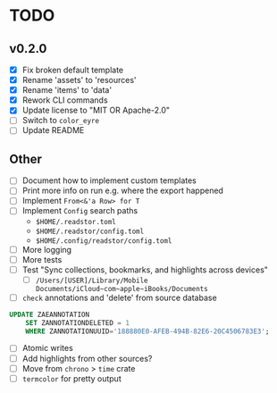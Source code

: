 # TODO

## v0.2.0

- [x] Fix broken default template
- [x] Rename 'assets' to 'resources'
- [x] Rename 'items' to 'data'
- [x] Rework CLI commands
- [x] Update license to "MIT OR Apache-2.0"
- [ ] Switch to `color_eyre`
- [ ] Update README

## Other

- [ ] Document how to implement custom templates
- [ ] Print more info on run e.g. where the export happened
- [ ] Implement `From<&'a Row> for T`
- [ ] Implement `Config` search paths
    - `$HOME/.readstor.toml`
    - `$HOME/.readstor/config.toml`
    - `$HOME/.config/readstor/config.toml`
- [ ] More logging
- [ ] More tests
- [ ] Test "Sync collections, bookmarks, and highlights across devices"
    - [ ] `/Users/[USER]/Library/Mobile Documents/iCloud~com~apple~iBooks/Documents`
- [ ] `check` annotations and 'delete' from source database

```sql
UPDATE ZAEANNOTATION
    SET ZANNOTATIONDELETED = 1
    WHERE ZANNOTATIONUUID='188880E0-AFEB-494B-82E6-20C4506783E3';
```

- [ ] Atomic writes
- [ ] Add highlights from other sources?
- [ ] Move from `chrono` > `time` crate
- [ ] `termcolor` for pretty output
